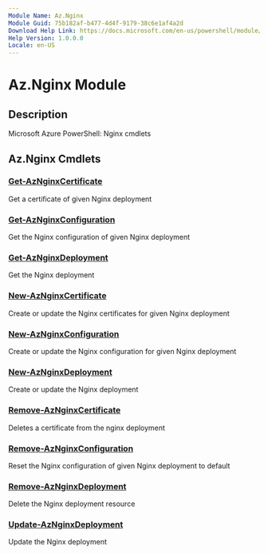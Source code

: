 ```yaml
---
Module Name: Az.Nginx
Module Guid: 75b182af-b477-4d4f-9179-38c6e1af4a2d
Download Help Link: https://docs.microsoft.com/en-us/powershell/module/az.nginx
Help Version: 1.0.0.0
Locale: en-US
---
```


# Az.Nginx Module
## Description
Microsoft Azure PowerShell: Nginx cmdlets

## Az.Nginx Cmdlets
### [Get-AzNginxCertificate](Get-AzNginxCertificate.md)
Get a certificate of given Nginx deployment

### [Get-AzNginxConfiguration](Get-AzNginxConfiguration.md)
Get the Nginx configuration of given Nginx deployment

### [Get-AzNginxDeployment](Get-AzNginxDeployment.md)
Get the Nginx deployment

### [New-AzNginxCertificate](New-AzNginxCertificate.md)
Create or update the Nginx certificates for given Nginx deployment

### [New-AzNginxConfiguration](New-AzNginxConfiguration.md)
Create or update the Nginx configuration for given Nginx deployment

### [New-AzNginxDeployment](New-AzNginxDeployment.md)
Create or update the Nginx deployment

### [Remove-AzNginxCertificate](Remove-AzNginxCertificate.md)
Deletes a certificate from the nginx deployment

### [Remove-AzNginxConfiguration](Remove-AzNginxConfiguration.md)
Reset the Nginx configuration of given Nginx deployment to default

### [Remove-AzNginxDeployment](Remove-AzNginxDeployment.md)
Delete the Nginx deployment resource

### [Update-AzNginxDeployment](Update-AzNginxDeployment.md)
Update the Nginx deployment

